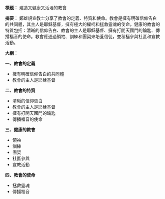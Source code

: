 **標題：** 建造又健康又活潑的教會

**摘要：**
鄭雄規宣教士分享了教會的定義、特質和使命。教會是擁有明確信仰告白的共同體，其主人是耶穌基督，擁有極大的權柄和拯救靈魂的使命。健康的教會的特質包括：清晰的信仰告白、教會的主人是耶穌基督、擁有打開天國門的鑰匙、傳播福音的使命。教會應通過領袖、訓練和團契來培養信徒，並積極參與社區和宣教活動。

**大綱：**

**一、教會的定義**
* 擁有明確信仰告白的共同體
* 教會的主人是耶穌基督

**二、教會的特質**
* 清晰的信仰告白
* 教會的主人是耶穌基督
* 擁有打開天國門的鑰匙
* 傳播福音的使命

**三、健康的教會**
* 領袖
* 訓練
* 團契
* 社區參與
* 宣教活動

**四、教會的使命**
* 拯救靈魂
* 傳播福音